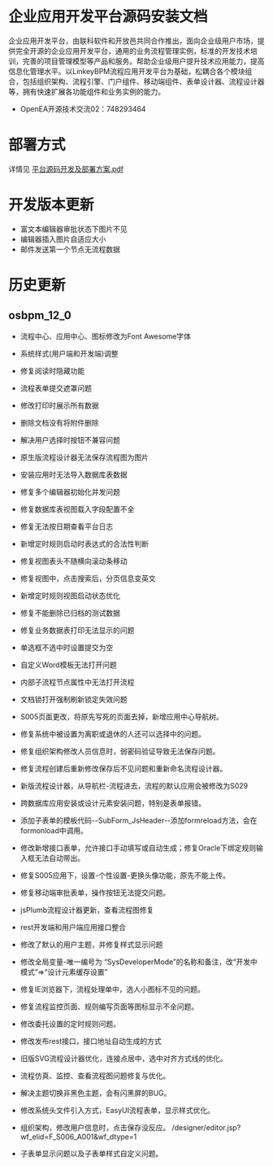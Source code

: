 # 企业应用开发平台源码安装文档

​        企业应用开发平台，由联科软件和开放邑共同合作推出，面向企业级用户市场，提供完全开源的企业应用开发平台，通用的业务流程管理实例，标准的开发技术培训，完善的项目管理模型等产品和服务。帮助企业级用户提升技术应用能力，提高信息化管理水平。
​        以LinkeyBPM流程应用开发平台为基础，松耦合各个模块组合，包括组织架构、流程引擎、门户组件、移动端组件、表单设计器、流程设计器等，拥有快速扩展各功能组件和业务实例的能力。

* OpenEA开源技术交流02：748293464



# 部署方式

详情见 [平台源码开发及部署方案.pdf](document/平台源码开发及部署方案.pdf)



# 开发版本更新

* 富文本编辑器审批状态下图片不见
* 编辑器插入图片自适应大小
* 邮件发送第一个节点无流程数据





# 历史更新



## osbpm_12_0

- 流程中心、应用中心、图标修改为Font Awesome字体
- 系统样式(用户端和开发端)调整
- 修复阅读时隐藏功能
- 流程表单提交遮罩问题



- 修改打印时展示所有数据
- 删除文档没有将附件删除
- 解决用户选择时按钮不兼容问题
- 原生版流程设计器无法保存流程图为图片
- 安装应用时无法导入数据库表数据
- 修复多个编辑器初始化并发问题
- 修复数据库表视图载入字段配置不全
- 修复无法按日期查看平台日志
- 新增定时规则启动时表达式的合法性判断
- 修复视图表头不随横向滚动条移动
- 修复视图中，点击搜索后，分页信息变英文
- 新增定时规则视图启动状态优化
- 修复不能删除已归档的测试数据
- 修复业务数据表打印无法显示的问题
- 单选框不选中时设置提交为空
- 自定义Word模板无法打开问题
- 内部子流程节点属性中无法打开流程
- 文档锁打开强制刷新锁定失效问题



- S005页面更改，将原先写死的页面去掉，新增应用中心导航树。
- 修复系统中被设置为离职或退休的人还可以选择中的问题。
- 修复组织架构修改人员信息时，弱密码验证导致无法保存问题。
- 修复流程创建后重新修改保存后不见问题和重新命名流程设计器。
- 新版流程设计器，从导航栏-流程进去，流程的默认应用会被修改为S029
- 跨数据库应用安装或设计元素安装问题，特别是表单报错。
- 添加子表单的模板代码--SubForm_JsHeader--添加formreload方法，会在formonload中调用。
- 修改新增接口表单，允许接口手动填写或自动生成；修复Oracle下绑定规则输入框无法自动带出。
- 修复S005应用下，设置-个性设置-更换头像功能，原先不能上传。
- 修复移动端审批表单，操作按钮无法提交问题。



- jsPlumb流程设计器更新，查看流程图修复
- rest开发端和用户端应用接口整合
- 修改了默认的用户主题，并修复样式显示问题
- 修改全局变量-唯一编号为 “SysDeveloperMode”的名称和备注，改“开发中模式”=>“设计元素缓存设置”
- 修复IE浏览器下，流程处理单中，选人小图标不见的问题。
- 修复流程监控页面、规则编写页面等图标显示不全问题。
- 修改委托设置的定时规则问题。
- 修改发布rest接口，接口地址自动生成的方式
- 旧版SVG流程设计器优化，连接点居中，选中对齐方式线的优化。
- 流程仿真、监控、查看流程图问题修复与优化。
- 解决主题切换非黑色主题，会有闪黑屏的BUG。
- 修改系统头文件引入方式，EasyUI流程表单，显示样式优化。
- 组织架构，修改用户信息时，点击保存没反应。  /designer/editor.jsp?wf_elid=F_S006_A001&wf_dtype=1
- 子表单显示问题以及子表单样式自定义问题。